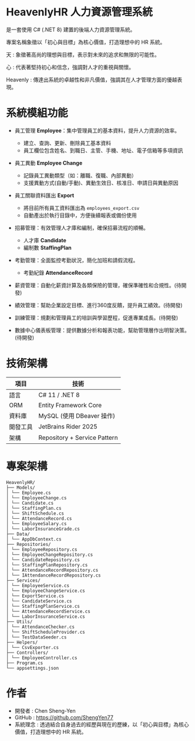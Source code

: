 # HeavenlyHR 人力資源管理系統

是一套使用 C# (.NET 8) 建置的後端人力資源管理系統。

專案名稱象徵以「初心與目標」為核心價值，打造理想中的 HR 系統。

天 : 象徵著高尚的理想與目標，表示對未來的追求和無限的可能性。

心 : 代表著堅持初心和信念，強調對人才的重視與關懷。

Heavenly : 傳達出系統的卓越性和非凡價值，強調其在人才管理方面的優越表現。

# 系統模組功能

- 員工管理 **Employee**：集中管理員工的基本資料，提升人力資源的效率。
  - 建立、查詢、更新、刪除員工基本資料
  - 員工欄位包含姓名、到職日、主管、手機、地址、電子信箱等多項資訊
- 員工異動 **Employee Change**
  - 記錄員工異動類型（如：離職、復職、內部異動）
  - 支援異動方式(自動/手動)、異動生效日、核准日、申請日與異動原因
- 員工關聯資料匯出 **Export**
  - 將目前所有員工資料匯出為 `employees_export.csv`
  - 自動產出於執行目錄中，方便後續報表或備份使用
- 招募管理：有效管理人才庫和編制，確保招募流程的順暢。
  - 人才庫 **Candidate**
  - 編制數 **StaffingPlan**
- 考勤管理：全面監控考勤狀況，簡化加班和請假流程。
  - 考勤紀錄 **AttendanceRecord**
- 薪資管理：自動化薪資計算及各類保險的管理，確保準確性和合規性。(待開發)

- 績效管理：幫助企業設定目標、進行360度反饋，提升員工績效。(待開發)

- 訓練管理：規劃和管理員工的培訓與學習歷程，促進專業成長。(待開發)

- 數據中心儀表板管理：提供數據分析和報表功能，幫助管理層作出明智決策。(待開發)

# 技術架構
| 項目 | 技術 |
|------|------|
| 語言 | C# 11 / .NET 8 |
| ORM | Entity Framework Core |
| 資料庫 | MySQL (使用 DBeaver 操作) |
| 開發工具 | JetBrains Rider 2025 |
| 架構 | Repository + Service Pattern |

# 專案架構
```
HeavenlyHR/
├── Models/
│ └── Employee.cs
│ └── EmployeeChange.cs
│ └── Candidate.cs
│ └── StaffingPlan.cs
│ └── ShiftSchedule.cs
│ └── AttendanceRecord.cs
│ └── EmployeeSalary.cs
│ └── LaborInsuranceGrade.cs
├── Data/
│ └── AppDbContext.cs
├── Repositories/
│ └── EmployeeRepository.cs
│ └── EmployeeChangeRepository.cs
│ └── CandidateRepository.cs
│ └── StaffingPlanRepository.cs
│ └── AttendanceRecordRepository.cs
│ └── IAttendanceRecordRepository.cs
├── Services/
│ └── EmployeeService.cs
│ └── EmployeeChangeService.cs
│ └── ExportService.cs
│ └── CandidateService.cs
│ └── StaffingPlanService.cs
│ └── AttendanceRecordService.cs
│ └── LaborInsuranceService.cs
├── Utils/
│ └── AttendanceChecker.cs
│ └── ShiftScheduleProvider.cs
│ └── TestDataSeeder.cs
├── Helpers/
│ └── CsvExporter.cs
├── Controllers/
│ └── EmployeeController.cs
├── Program.cs
└── appsettings.json
```

# 作者
- 開發者 : Chen Sheng-Yen
- GitHub : https://github.com/ShengYen77
- 系統理念 : 透過結合自身過去的經歷與現在的歷練，以「初心與目標」為核心價值，打造理想中的 HR 系統。

